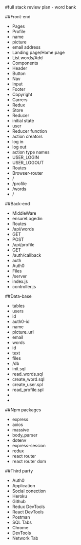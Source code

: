 #full stack review plan - word bank

##Front-end

* Pages
 * Profile
  * name
  * picture
  * email address
 * Landing page/Home page
 * List words/Add
* Components
 * Header
 * Button
 * Nav
 * Input
 * Footer
  * Copyright
  * Carrers
* Redux
 * Store
 * Reducer
  * initial state
   * user
  * Reducer function
  * action creators
   * log in 
   * log out
  * action type names 
   * USER_LOGIN
   * USER_LOGOUT
* Routes
 * Browser-router
 * /
 * /profile
 * /words
 * /


##Back-end

* MiddleWare
 * ensureLogedin
* Routes
 * /api/words
  * GET
  * POST
 * /api/profile
  * GET
 * /auth/callback
* auth
 * Auth0 
* Files
 * /server
  * index.js
  * controller.js


##Data-base

* tables
 * users
  * id
  * auth0-id
  * name
  * picture_url
  * email
 * words
  * id
  * text
* files
 * /db
  * init.sql
  * read_words.sql
  * create_word.sql
  * create_user.spl
  * read_profile.spl
*
*

##Npm packages

* express
* axios
* massive
* body_parser
* dotenv
* express-session
* redux
* react router
* react router dom


##Third party

* Auth0
 * Application 
 * Social conection
* Heroku
* Github
* Redux DevTools
* React DevTools
* Postman
* SQL Tabs
*  Chrome 
 * DevTools
 * Network Tab 

